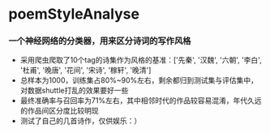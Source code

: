 ﻿# poemStyleAnalyse
### 一个神经网络的分类器，用来区分诗词的写作风格
* 采用爬虫爬取了10个tag的诗集作为风格的基准：['先秦', '汉魏', '六朝', '李白', '杜甫', '晚唐', '花间', '宋诗', '稼轩', '晚清']
* 总样本为1000，训练集占80%~90%左右，剩余都归到测试集与评估集中，对数据shuttle打乱的效果要好一些
* 最终准确率与召回率为71%左右，其中相邻时代的作品较容易混淆，年代久远的作品间区分度比较明现
* 测试了自己的几首诗作，仅供娱乐：）